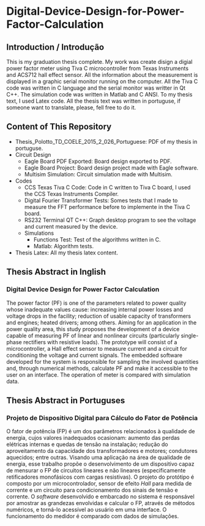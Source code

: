 # Digital-Device-Design-for-Power-Factor-Calculation

## Introduction / Introdução

This is my graduation thesis complete. My work was create disign a digial power factor meter using Tiva C microcontroller from Texas Instruments and ACS712 hall effect sensor. All the information about the measurement is displayed in a graphic serial monitor running on the computer.
All the Tiva C code was written in C language and the serial monitor was writter in Qt C++. The simulation code was written in Matlab and C ANSI.
To my thesis text, I used Latex code. All the thesis text was written in portuguse, if someone want to translate, please, fell free to do it.

## Content of This Repository

* Thesis_Polotto_TD_COELE_2015_2_026_Portuguese: PDF of my thesis in portuguse.
* Circuit Design
  * Eagle Board PDF Exported: Board design exported to PDF.
  * Eagle Board Project: Board design project made with Eagle software.
  * Multisim Simulation: Circuit simulation made with Multisim.
* Codes
  * CCS Texas Tiva C Code: Code in C written to Tiva C board, I used the CCS Texas Instruments Compiler.
  * Digital Fourier Transformer Tests: Somes tests that I made to measure the FFT performance before to implemente in the Tiva C board.
  * RS232 Terminal QT C++: Graph desktop program to see the voltage and current measured by the device. 
  * Simulations
    * Functions Test: Test of the algorithms written in C.
    * Matlab: Algorithm tests.
* Thesis Latex: All my thesis latex content.

## Thesis Abstract in Inglish

### Digital Device Design for Power Factor Calculation

The power factor (PF) is one of the parameters related to power quality whose inadequate values cause: increasing internal power losses and voltage drops in the facility; reduction of usable capacity of transformers and engines; heated drivers; among others. Aiming for an application in the power quality area, this study proposes the development of a device capable of measuring PF of linear and nonlinear circuits (particularly single-phase rectifiers with resistive loads). The prototype will consist of a microcontroller, a Hall effect sensor to measure current and a circuit for conditioning the voltage and current signals. The embedded software developed for the system is responsible for sampling the involved quantities and, through numerical methods, calculate PF and make it accessible to the user on an interface. The operation of meter is compared with simulation data.

## Thesis Abstract in Portuguses

### Projeto de Dispositivo Digital para Cálculo do Fator de Potência

O fator de potência (FP) é um dos parâmetros relacionados à qualidade de energia, cujos valores inadequados ocasionam: aumento das perdas elétricas internas e quedas de tensão na instalação; redução do aproveitamento da capacidade dos transformadores e motores; condutores aquecidos; entre outras. Visando uma aplicação na área de qualidade de energia, esse trabalho propõe o desenvolvimento de um dispositivo capaz de mensurar o FP de circuitos lineares e não lineares (especificamente retificadores monofásicos com cargas resistivas). O projeto do protótipo é composto por um microcontrolador, sensor de efeito _Hall_ para medida de corrente e um circuito para condicionamento dos sinais de tensão e corrente. O _software_ desenvolvido e embarcado no sistema é responsável por amostrar as grandezas envolvidas e calcular o FP, através de métodos numéricos, e torná-lo acessível ao usuário em uma interface. O funcionamento do medidor é comparado com dados de simulações.